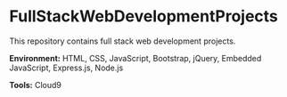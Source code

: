 # FullStackWebDevelopmentProjects
This repository contains full stack web development projects.

**Environment:** HTML, CSS, JavaScript, Bootstrap, jQuery, Embedded JavaScript, Express.js, Node.js

**Tools:** Cloud9
